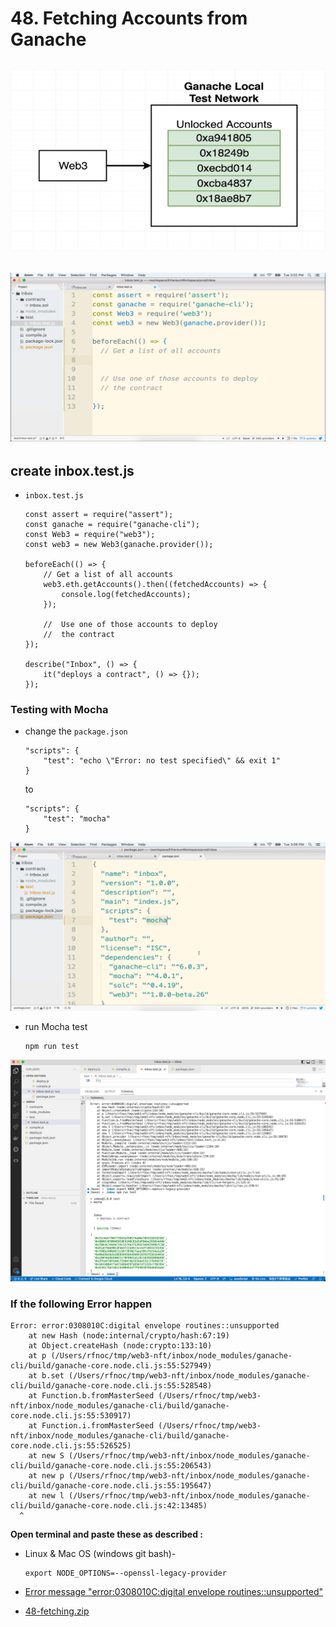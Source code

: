 #   48. Fetching Accounts from Ganache

![Fetching Accounts from Ganache](../imgs/48.1_Fetching-Accounts-from-Ganache.png)
---
![Fetching Accounts from Ganache](../imgs/48.2_Fetching-Accounts-from-Ganache.png)
---

## **create inbox.test.js**
-   `inbox.test.js`
    ```
    const assert = require("assert");
    const ganache = require("ganache-cli");
    const Web3 = require("web3");
    const web3 = new Web3(ganache.provider());

    beforeEach(() => {
        // Get a list of all accounts
        web3.eth.getAccounts().then((fetchedAccounts) => {
            console.log(fetchedAccounts);
        });

        //  Use one of those accounts to deploy
        //  the contract
    });

    describe("Inbox", () => {
        it("deploys a contract", () => {});
    });
    ```
###  Testing with Mocha 

-   change the `package.json`
    ```
    "scripts": {
        "test": "echo \"Error: no test specified\" && exit 1"
    }
    ```
    to
    ```
    "scripts": {
        "test": "mocha"
    }
    ```
![Fetching Accounts from Ganache](../imgs/48.3_Fetching-Accounts-from-Ganache.png)

-   run Mocha test 
    ```
    npm run test
    ```

![Fetching Accounts from Ganache](../imgs/48.4_Fetching-Accounts-from-Ganache.png)

###  **If the following Error happen**

```
Error: error:0308010C:digital envelope routines::unsupported
    at new Hash (node:internal/crypto/hash:67:19)
    at Object.createHash (node:crypto:133:10)
    at p (/Users/rfnoc/tmp/web3-nft/inbox/node_modules/ganache-cli/build/ganache-core.node.cli.js:55:527949)
    at b.set (/Users/rfnoc/tmp/web3-nft/inbox/node_modules/ganache-cli/build/ganache-core.node.cli.js:55:528548)
    at Function.b.fromMasterSeed (/Users/rfnoc/tmp/web3-nft/inbox/node_modules/ganache-cli/build/ganache-core.node.cli.js:55:530917)
    at Function.i.fromMasterSeed (/Users/rfnoc/tmp/web3-nft/inbox/node_modules/ganache-cli/build/ganache-core.node.cli.js:55:526525)
    at new S (/Users/rfnoc/tmp/web3-nft/inbox/node_modules/ganache-cli/build/ganache-core.node.cli.js:55:206543)
    at new p (/Users/rfnoc/tmp/web3-nft/inbox/node_modules/ganache-cli/build/ganache-core.node.cli.js:55:195647)
    at new l (/Users/rfnoc/tmp/web3-nft/inbox/node_modules/ganache-cli/build/ganache-core.node.cli.js:42:13485)
  ^
```

**Open terminal and paste these as described :**

-   Linux & Mac OS (windows git bash)-
    ```
    export NODE_OPTIONS=--openssl-legacy-provider
    ```

- [Error message "error:0308010C:digital envelope routines::unsupported"](https://stackoverflow.com/questions/69692842/error-message-error0308010cdigital-envelope-routinesunsupported)

-   [48-fetching.zip](https://github.com/web3-nfts/bt-web3/raw/main/Curricula/Ethereum-and-Solidity_The_Complete_Developers_Guide/resources/48-fetching.zip)